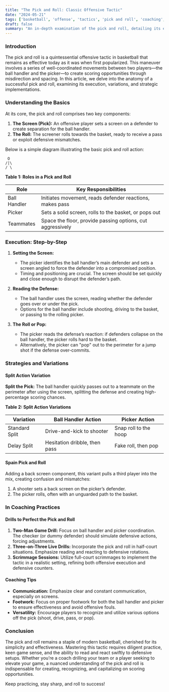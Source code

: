 ```yaml
---
title: "The Pick and Roll: Classic Offensive Tactic"
date: "2024-05-21"
tags: ['basketball', 'offense', 'tactics', 'pick and roll', 'coaching', 'NBA', 'player skills', 'strategy', 'training']
draft: false
summary: "An in-depth examination of the pick and roll, detailing its execution, variations, and strategic uses in creating scoring opportunities in basketball."
---
```


### Introduction

The pick and roll is a quintessential offensive tactic in basketball that remains as effective today as it was when first popularized. This maneuver involves a series of well-coordinated movements between two players—the ball handler and the picker—to create scoring opportunities through misdirection and spacing. In this article, we delve into the anatomy of a successful pick and roll, examining its execution, variations, and strategic implementations.

### Understanding the Basics

At its core, the pick and roll comprises two key components:

1. **The Screen (Pick):** An offensive player sets a screen on a defender to create separation for the ball handler.
2. **The Roll:** The screener rolls towards the basket, ready to receive a pass or exploit defensive mismatches.

Below is a simple diagram illustrating the basic pick and roll action:

```
 O
/|\
/ \
```

**Table 1: Roles in a Pick and Roll**

| Role          | Key Responsibilities                                     |
|---------------|----------------------------------------------------------|
| Ball Handler  | Initiates movement, reads defender reactions, makes pass |
| Picker        | Sets a solid screen, rolls to the basket, or pops out    |
| Teammates     | Space the floor, provide passing options, cut aggressively |

### Execution: Step-by-Step

1. **Setting the Screen:**
   - The picker identifies the ball handler’s main defender and sets a screen angled to force the defender into a compromised position.
   - Timing and positioning are crucial. The screen should be set quickly and close enough to disrupt the defender’s path.

2. **Reading the Defense:**
   - The ball handler uses the screen, reading whether the defender goes over or under the pick.
   - Options for the ball handler include shooting, driving to the basket, or passing to the rolling picker.

3. **The Roll or Pop:**
   - The picker reads the defense’s reaction: if defenders collapse on the ball handler, the picker rolls hard to the basket.
   - Alternatively, the picker can "pop" out to the perimeter for a jump shot if the defense over-commits.

### Strategies and Variations

#### Split Action Variation

**Split the Pick:** The ball handler quickly passes out to a teammate on the perimeter after using the screen, splitting the defense and creating high-percentage scoring chances.

**Table 2: Split Action Variations**

| Variation          | Ball Handler Action       | Picker Action          |
|--------------------|---------------------------|------------------------|
| Standard Split     | Drive-and-kick to shooter | Snap roll to the hoop  |
| Delay Split        | Hesitation dribble, then pass | Fake roll, then pop   |

#### Spain Pick and Roll

Adding a back screen component, this variant pulls a third player into the mix, creating confusion and mismatches:

1. A shooter sets a back screen on the picker’s defender.
2. The picker rolls, often with an unguarded path to the basket.

### In Coaching Practices

#### Drills to Perfect the Pick and Roll

1. **Two-Man Game Drill:** Focus on ball handler and picker coordination. The checker (or dummy defender) should simulate defensive actions, forcing adjustments.
2. **Three-on-Three Live Drills:** Incorporate the pick and roll in half-court situations. Emphasize reading and reacting to defensive rotations.
3. **Scrimmage Sessions:** Utilize full-court scrimmages to implement the tactic in a realistic setting, refining both offensive execution and defensive counters.

#### Coaching Tips

- **Communication:** Emphasize clear and constant communication, especially on screens.
- **Footwork:** Focus on proper footwork for both the ball handler and picker to ensure effectiveness and avoid offensive fouls.
- **Versatility:** Encourage players to recognize and utilize various options off the pick (shoot, drive, pass, or pop).

### Conclusion

The pick and roll remains a staple of modern basketball, cherished for its simplicity and effectiveness. Mastering this tactic requires diligent practice, keen game sense, and the ability to read and react swiftly to defensive setups. Whether you’re a coach drilling your team or a player seeking to elevate your game, a nuanced understanding of the pick and roll is indispensable for creating, recognizing, and capitalizing on scoring opportunities.

Keep practicing, stay sharp, and roll to success!
